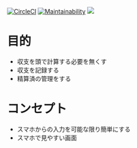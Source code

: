 [![CircleCI](https://circleci.com/gh/ogoshikazuki/mahjong-club.svg?style=shield)](https://circleci.com/gh/ogoshikazuki/mahjong-club)
[![Maintainability](https://api.codeclimate.com/v1/badges/dc2a82fc652de1a02998/maintainability)](https://codeclimate.com/github/ogoshikazuki/mahjong-club/maintainability)
<a href="https://codeclimate.com/github/ogoshikazuki/mahjong-club/test_coverage"><img src="https://api.codeclimate.com/v1/badges/dc2a82fc652de1a02998/test_coverage" /></a>

# 目的
- 収支を頭で計算する必要を無くす
- 収支を記録する
- 精算済の管理をする

# コンセプト
- スマホからの入力を可能な限り簡単にする
- スマホで見やすい画面
